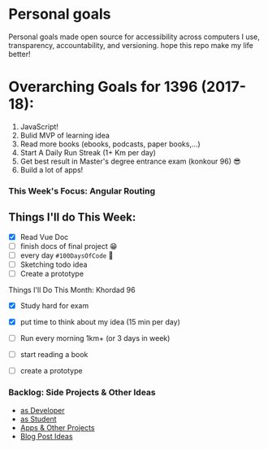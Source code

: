 # Personal goals
Personal goals made open source for accessibility across computers I use, transparency, accountability, and versioning. hope this repo make my life better!

# Overarching Goals for 1396 (2017-18):

1. JavaScript!
2. ‌Bulid MVP of learning idea
3. Read more books (ebooks, podcasts, paper books,...)
4. Start A Daily Run Streak (1+ Km per day)
5. Get best result in Master's degree entrance exam  (konkour 96) 😎
6. Build a lot of apps!

### This Week's Focus:  **Angular Routing**
## Things I'll do This Week: 

- [x] Read Vue Doc 
- [ ] finish docs of final project 😁
- [ ] every day `#100DaysOfCode` 💪
- [ ] Sketching todo idea
- [ ] Create a prototype

Things I'll Do This Month: Khordad 96

- [x] Study hard for exam
- [x] put time to think about my idea (15 min per day)
- [ ] Run every morning 1km+ (or 3 days in week)
- [ ] start reading a book
- [ ] create a prototype


### Backlog: Side Projects & Other Ideas
- [as Developer](https://github.com/mmdsharifi/personal-goals/blob/master/asDveloper.md)
- [as Student](https://github.com/mmdsharifi/personal-goals/blob/master/asStudent.md)
- [Apps & Other Projects](https://github.com/mmdsharifi/personal-goals/blob/master/ideas-and-misc/app-ideas.md)
- [Blog Post Ideas](https://github.com/mmdsharifi/personal-goals/blob/master/ideas-and-misc/blog-ideas.md)

